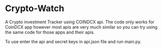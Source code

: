 # Crypto-Watch

A Crypto investment Tracker using COINDCX api. The code only works for CoinDCX app however most apis are very much similar so you can try using the same code for those apps and their apis.

To use enter the api and secret keys in api.json file and run main.py.

